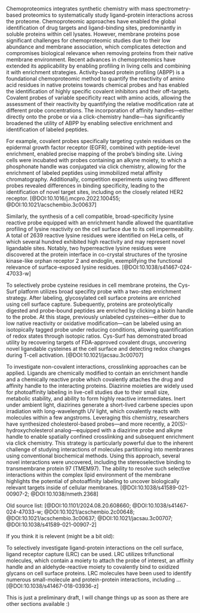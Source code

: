 Chemoproteomics integrates synthetic chemistry with mass spectrometry-based proteomics to systematically study ligand–protein interactions across the proteome.
Chemoproteomic approaches have enabled the global identification of drug targets and ligand-binding sites, predominantly in soluble proteins within cell lysates.
However, membrane proteins pose significant challenges for chemoproteomic studies due to their low abundance and membrane association, which complicates detection and compromises biological relevance when removing proteins from their native membrane environment.
Recent advances in chemoproteomics have extended its applicability by enabling profiling in living cells and combining it with enrichment strategies.
Activity-based protein profiling (ABPP) is a foundational chemoproteomic method to quantify the reactivity of amino acid residues in native proteins towards chemical probes and has enabled the identification of highly specific covalent inhibitors and their off-targets. Covalent probes of variable specificity react with amino acids, allowing the assessment of their reactivity by quantifying the relative modification rate at different probe concentrations.
The incorporation of affinity handles—either directly onto the probe or via a click-chemistry handle—has significantly broadened the utility of ABPP by enabling selective enrichment and identification of labeled peptides.

For example, covalent probes specifically targeting cystein residues on the epidermal growth factor receptor (EGFR), combined with peptide-level enrichment, enabled precise mapping of the probe’s binding site.
Living cells were incubated with probes containing an alkyne moiety, to which a phosphonate handle was conjugated via click chemistry, allowing for the enrichment of labeled peptides using immobilized metal affinity chromatography.
Additionally, competition experiments using two different probes revealed differences in binding specificity, leading to the identification of novel target sites, including on the closely related HER2 receptor.
[@DOI:10.1016/j.mcpro.2022.100455; @DOI:10.1021/acschembio.3c00637]  

Similarly, the synthesis of a cell compatible, broad-specificity lysine reactive probe equipped with an enrichment handle allowed the quantitative profiling of lysine reactivity on the cell surface due to its cell impermeability.
A total of 2639 reactive lysine residues were identified on HeLa cells, of which several hundred exhibited high reactivity and may represent novel ligandable sites.
Notably, two hyperreactive lysine residues were discovered at the protein interface in co-crystal structures of the tyrosine kinase-like orphan receptor 2 and endoglin, exemplifying the functional relevance of surface-exposed lysine residues.
[@DOI:10.1038/s41467-024-47033-w]

To selectively probe cysteine residues in cell membrane proteins, the Cys-Surf platform utilizes broad specifity probe with a two-step enrichment strategy.
After labeling, glycosylated cell surface proteins are enriched using cell surface capture.
Subequently, proteins are proteolytically digested and probe-bound peptides are enriched by clicking a biotin handle to the probe.
At this stage, previously unlabeled cysteines—either due to low native reactivity or oxidative modification—can be labeled using an isotopically tagged probe under reducing conditions, allowing quantification of redox states through isotopic ratios.
Cys-Surf has demonstrated broad utility by recovering targets of FDA-approved covalent drugs, uncovering novel ligandable cysteines at the cell surface and detecting redox changes during T-cell activation. [@DOI:10.1021/jacsau.3c00707]

To investigate non-covalent interactions, crosslinking approaches can be applied.
Ligands are chemically modified to contain an enrichment handle and a chemically reactive probe which covalently attaches the drug and affinity handle to the interacting proteins.
Diazirine moieties are widely used for photoaffinity labeling in live-cell studies due to their small size, metabolic stability, and ability to form highly reactive intermediates.
Inert under ambient light, diazirines generate a short-lived carbene species upon irradiation with long-wavelength UV light, which covalently reacts with molecules within a few angstroms.
Leveraging this chemistry, researchers have synthesized cholesterol-based probes—and more recently, a 20(S)-hydroxycholesterol analog—equipped with a diazirine probe and alkyne handle to enable spatially confined crosslinking and subsequent enrichment via click chemistry.
This strategy is particularly powerful due to the inherent challenge of studying interactions of molecules partitioning into membranes using conventional biochemical methods.
Using this approach, several novel interactions were uncovered, including the stereoselective binding to transmembrane protein 97 (TMEM97).
The ability to resolve such selective interactions within the complex lipid environment of the membrane highlights the potential of photoaffinity labeling to uncover biologically relevant targets inside of cellular membranes.
[@DOI:10.1038/s41589-021-00907-2; @DOI:10.1038/nmeth.2368]

Old source list:
[@DOI:10.1101/2024.08.20.608660; @DOI:10.1038/s41467-024-47033-w; @DOI:10.1021/acschembio.2c00648; @DOI:10.1021/acschembio.3c00637; @DOI:10.1021/jacsau.3c00707; @DOI:10.1038/s41589-021-00907-2]

If you think it is relevent (might be a bit old):

To selectively investigate ligand-protein interactions on the cell surface, ligand receptor capture (LRC) can be used.
LRC utilizes trifunctional molecules, which contain a moiety to attach the probe of interest, an affinity handle and an aldehyde-reactive moiety to covalently bind to oxidized glycans on cell surface proteins.
LRC molecules have been used to identify numerous small-molecule and protein-protein interactions, including ... 
[@DOI:10.1038/s41467-018-03936-z]

This is just a preliminary draft, I will change things up as soon as there are other sections available :)

